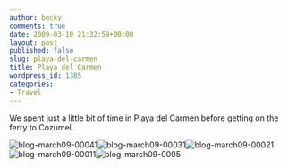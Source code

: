 ```yaml
---
author: becky
comments: true
date: 2009-03-10 21:32:59+00:00
layout: post
published: false
slug: playa-del-carmen
title: Playa del Carmen
wordpress_id: 1385
categories:
- Travel
---
```


We spent just a little bit of time in Playa del Carmen before getting on the ferry to Cozumel.




![blog-march09-00041](http://beta.beckyjenson.com/wp-content/uploads/2009/03/blog-march09-00041.jpg)![blog-march09-00031](http://beta.beckyjenson.com/wp-content/uploads/2009/03/blog-march09-00031.jpg)![blog-march09-00021](http://beta.beckyjenson.com/wp-content/uploads/2009/03/blog-march09-00021.jpg) ![blog-march09-00011](http://beta.beckyjenson.com/wp-content/uploads/2009/03/blog-march09-00011.jpg)![blog-march09-0005](http://beta.beckyjenson.com/wp-content/uploads/2009/03/blog-march09-0005.jpg)
